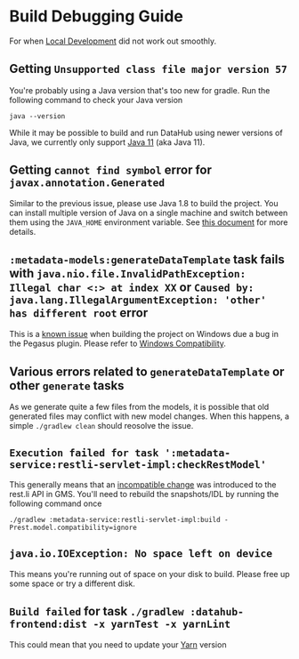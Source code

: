 # Build Debugging Guide

For when [Local Development](/docs/developers.md) did not work out smoothly.

## Getting `Unsupported class file major version 57`

You're probably using a Java version that's too new for gradle. Run the following command to check your Java version

```
java --version
```

While it may be possible to build and run DataHub using newer versions of Java, we currently only support [Java 11](https://openjdk.org/projects/jdk/11/) (aka Java 11).

## Getting `cannot find symbol` error for `javax.annotation.Generated`

Similar to the previous issue, please use Java 1.8 to build the project.
You can install multiple version of Java on a single machine and switch between them using the `JAVA_HOME` environment variable. See [this document](https://docs.oracle.com/cd/E21454_01/html/821-2531/inst_jdk_javahome_t.html) for more details.

## `:metadata-models:generateDataTemplate` task fails with `java.nio.file.InvalidPathException: Illegal char <:> at index XX` or `Caused by: java.lang.IllegalArgumentException: 'other' has different root` error

This is a [known issue](https://github.com/linkedin/rest.li/issues/287) when building the project on Windows due a bug in the Pegasus plugin. Please refer to [Windows Compatibility](/docs/developers.md#windows-compatibility).

## Various errors related to `generateDataTemplate` or other `generate` tasks

As we generate quite a few files from the models, it is possible that old generated files may conflict with new model changes. When this happens, a simple `./gradlew clean` should reosolve the issue.

## `Execution failed for task ':metadata-service:restli-servlet-impl:checkRestModel'`

This generally means that an [incompatible change](https://linkedin.github.io/rest.li/modeling/compatibility_check) was introduced to the rest.li API in GMS. You'll need to rebuild the snapshots/IDL by running the following command once

```
./gradlew :metadata-service:restli-servlet-impl:build -Prest.model.compatibility=ignore
```

## `java.io.IOException: No space left on device`

This means you're running out of space on your disk to build. Please free up some space or try a different disk.

## `Build failed` for task `./gradlew :datahub-frontend:dist -x yarnTest -x yarnLint`

This could mean that you need to update your [Yarn](https://yarnpkg.com/getting-started/install) version
